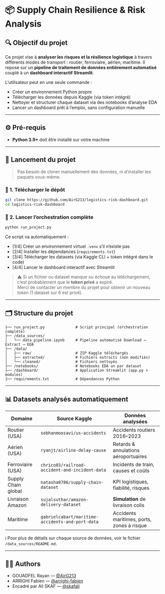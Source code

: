 # 📦 Supply Chain Resilience & Risk Analysis

## 🔍 Objectif du projet

Ce projet vise à **analyser les risques et la résilience logistique** à travers différents modes de transport : routier, ferroviaire, aérien, maritime.
Il repose sur un **pipeline de traitement de données entièrement automatisé** couplé à un **dashboard interactif Streamlit**.

L’utilisateur peut en une seule commande :

- Créer un environnement Python propre
- Télécharger les données depuis Kaggle (via token intégré)
- Nettoyer et structurer chaque dataset via des notebooks d’analyse EDA
- Lancer un dashboard prêt à l’emploi, sans configuration manuelle

---

## ⚙️ Pré-requis

- **Python 3.9+** doit être installé sur votre machine

---

## 🚀 Lancement du projet 

> Pas besoin de cloner manuellement des données, ni d’installer les paquets vous-même.

### 🧪 1. Télécharger le dépôt

```bash
git clone https://github.com/AirG213/logistics-risk-dashboard.git
cd logistics-risk-dashboard
```

### 🏁 2. Lancer l’orchestration complète

```bash
python run_project.py
```

Ce script va automatiquement :

- [1/4] Créer un environnement virtuel `.venv` s’il n’existe pas
- [2/4] Installer les dépendances (`requirements.txt`)
- [3/4] Télécharger les datasets (via Kaggle CLI + token intégré dans le code)
- [4/4] Lancer le dashboard interactif avec Streamlit

> ⚠️ Si un fichier ou dataset manque ou échoue au téléchargement, c’est probablement que le **token privé** a expiré.  
> Merci de contacter un membre du projet pour obtenir un nouveau token (1 dataset sur 6 est privé).

---

## 🗂️ Structure du projet

```
├── run_project.py              # Script principal (orchestration complète)
├── /data_sources/
│   └── data_pipeline.ipynb     # Pipeline automatisé Download → Extract → EDA
├── /data/
│   ├── raw/                    # ZIP Kaggle téléchargés
│   ├── extracted/              # Fichiers extraits (non modifiés)
│   └── cleaned/                # Fichiers nettoyés
├── /notebooks/                 # Notebooks EDA un par dataset
├── /dashboard/                 # Application Streamlit (app.py + modules)
├── requirements.txt            # Dépendances Python
```

---

## 📊 Datasets analysés automatiquement

| Domaine              | Source Kaggle                                                   | Données analysées                        |
|----------------------|-----------------------------------------------------------------|------------------------------------------|
| Routier (USA)        | `sobhanmoosavi/us-accidents`                                    | Accidents routiers 2016–2023             |
| Aérien (USA)         | `ryanjt/airline-delay-cause`                                    | Retards & annulations aéroportuaires     |
| Ferroviaire (USA)    | `chrico03/railroad-accident-and-incident-data`                  | Incidents de train, causes et coûts      |
| Supply Chain global  | `natasha0786/supply-chain-dataset`                              | KPI logistiques, fiabilité, risques      |
| Livraison Amazon     | `sujalsuthar/amazon-delivery-dataset`                           | **Simulation** de livraison colis        |
| Maritime             | `gabrielcabart/maritime-accidents-and-port-data`                | Accidents maritimes, ports, zones à risque

ℹ️ Pour plus de détails sur chaque source de données, voir le fichier `/data_sources/README.md`.

---

## 👨‍💻 Authors

- GOUADFEL Rayan — [@AirG213](https://github.com/AirG213)  
- ARRIGHI Fabien — [@arrighi-fabien](https://github.com/arrighi-fabien)  
- Encadré par Ali SKAF — [@skafali](https://github.com/skafali)

